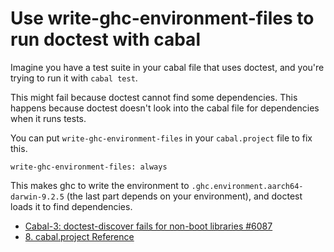# Use write-ghc-environment-files to run doctest with cabal

Imagine you have a test suite in your cabal file that uses doctest, and you're trying to run it with `cabal test`.

This might fail because doctest cannot find some dependencies. This happens because doctest doesn't look into the cabal file for dependencies when it runs tests.

You can put `write-ghc-environment-files` in your `cabal.project` file to fix this.

```
write-ghc-environment-files: always
```

This makes ghc to write the environment to `.ghc.environment.aarch64-darwin-9.2.5` (the last part depends on your environment), and doctest loads it to find dependencies.

* [Cabal-3: doctest-discover fails for non-boot libraries #6087](https://github.com/haskell/cabal/issues/6087)
* [8. cabal.project Reference](https://cabal.readthedocs.io/en/3.4/cabal-project.html#cfg-field-write-ghc-environment-files)

